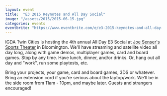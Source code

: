 ```yaml
---
layout: event
title:  "E3 2015 Keynotes and All Day Social"
image: "/assets/2015/2015-06-15.jpg"
categories: events
eventbrite: "https://www.eventbrite.com/e/e3-2015-keynotes-and-all-day-social-tickets-17162224676?aff=ebdsoporgprofile"
---
```


IGDA Twin Cities is hosting the 4th annual All Day E3 Social at [Joe Senser's Sports Theater](http://www.sensers.com/bloomington.html) in Bloomington. We'll have streaming and satellite video all day long, along with game demos, multiplayer games, card and board games. Stop by any time. Have lunch, dinner, and/or drinks. Or, hang out all day and "work", run some playtests, etc.

Bring your projects, your game, card and board games, 3DS or whatever. Bring an extension cord if you're serious about the laptop/work. We'll be in the side room from 11am - 10pm, and maybe later. Guests and strangers encouraged!

